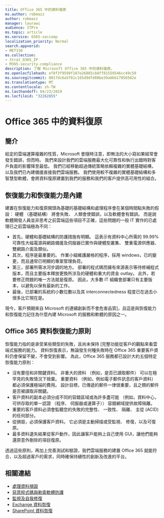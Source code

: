 ```yaml
---
title: Office 365 中的資料復原
ms.author: robmazz
author: robmazz
manager: laurawi
audience: ITPro
ms.topic: article
ms.service: O365-seccomp
localization_priority: Normal
search.appverid:
- MET150
ms.collection:
- Strat_O365_IP
- M365-security-compliance
description: 了解 Microsoft Office 365 中的資料復原。
ms.openlocfilehash: ef8f3f9599f187e26885cb8ff81559546cc49c50
ms.sourcegitcommit: 0017dc6a5f81c165d9dfd88be39a6bb17856582e
ms.translationtype: MT
ms.contentlocale: zh-TW
ms.lasthandoff: 04/23/2019
ms.locfileid: "32262855"
---
```

# <a name="data-resiliency-in-office-365"></a>Office 365 中的資料復原

## <a name="introduction"></a>簡介
給定的雲端運算複雜的性質，Microsoft 會隨時注意，即無法的大小寫如果經常會發生錯誤，但而時。 我們來設計我們的雲端服務最大化可靠性和執行出錯時對客戶負面的影響降至最低。 我們已經移動超過傳統策略依賴複雜的實體基礎結構，以及我們已內建備援直接我們雲端服務。 我們使用較不複雜的實體基礎結構和多智慧型軟體，會將資料復原建置到我們的服務和我們的客戶提供高可用性的組合。 

## <a name="resiliency-and-recoverability-are-built-in"></a>恢復能力和恢復能力是內建 
建置在恢復能力和復原開頭為基礎的基礎結構和處理程序會在某個時間點失敗的假設： 硬體 （基礎結構） 將會失敗、 人類會使錯誤，以及軟體會有錯誤。 而是說軟體開發人員並非思考之前雲端這些項目不正確，這些問題的一般 IT 實作的已處理已之前雲端極為不同： 
- 首先，硬體和基礎結構的防護措施有明顯。 這表示有資料中心所需的 99.99%可靠性大幅電源與網路備援及伺服器已實作與硬體型叢集、 雙重電源供應器、 雙網路介面及類似。 
- 其次，程序是最重要的。 作業小組維護嚴格的程序，採用 windows，已的變更，而且通常已明顯的專案管理負荷。 
- 第三，部署所需冰河步調的地方。 部署的程式碼而擁有來源表示等待修補程式版本，而且主要版本釋放更換所涉及的硬體和重大的資金 outlay。 此外，若要修正問題的唯一方法就是復原。 因此，大多數 IT 組織會部署只有主要版本，以避免以保有最新的工作。 
- 最後，已部署的系統的小數位數以及其 interconnectedness 程度已在過去小很多比它現在是。 

現今，客戶預期來自 Microsoft 的連續創新而不會危害品質]，且這是與恢復能力和恢復能力記住為什麼內建 Microsoft 的服務和軟體的原因之一。 

## <a name="office-365-data-resiliency-principles"></a>Office 365 資料恢復能力原則 
恢復能力指的是承受某些類型的失敗，且尚未保持 [完整功能從客戶的觀點來看雲端式服務的能力。 資料恢復表示，無論發生何種失敗時在 Office 365 重要客戶資料仍會保留不變，不會受到影響。 為此，Office 365 服務都已設計大約五個特定恢復能力原則： 
- 沒有要徑和非關鍵資料。 非重大的資料 （例如，是否已讀取郵件） 可以在極罕見的失敗情況下捨棄。 重要資料 （例如，例如電子郵件訊息的客戶資料） 都必須保護極端的費用。 設計目標，已傳遞的郵件一律很重要，且之類的郵件是否被讀取非關鍵。 
- 客戶資料的副本必須分成不同的容錯區域或為許多盡可能 （例如，資料中心，可供存取的單一認證 （程序、 伺服器或運算子）） 容錯網域提供故障隔離。 
- 重要的客戶資料必須會監聽您的失敗的完整性、 一致性、 隔離、 主從 (ACID) 的任何部分。 
- 從損毀，必須保護客戶資料。 它必須是主動掃描或受監視、 修復，以及可復原。 
- 最多資料遺失結果從客戶動作，因此讓客戶能夠上自己使用 GUI，讓他們能夠還原意外刪除的項目復原。 
 
透過這些原則，再加上完善測試和驗證，我們雲端服務的建置 Office 365 就能符合，以及超過客戶的需求，同時確保持續性的創新及改進的平台。 

## <a name="related-links"></a>相關連結

- [處理資料損毀](office-365-dealing-with-data-corruption.md)
- [惡意程式碼與勒索軟體防護](office-365-malware-and-ransomware-protection.md)
- [監視及自我修復](office-365-monitoring-and-self-healing.md)
- [Exchange 資料恢復](office-365-exchange-data-resiliency.md)
- [SharePoint 資料恢復](office-365-sharepoint-data-resiliency.md)